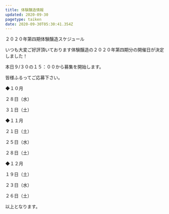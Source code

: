 ```yaml
---
title: 体験醸造情報
updated: 2020-09-30
pagetype: taiken
date: 2020-09-30T05:30:41.354Z
---
```

２０２０年第四期体験醸造スケジュール 

いつも大変ご好評頂いております体験醸造の２０２０年第四期分の開催日が決定しました！

本日９/３０の１５：００から募集を開始します。

皆様ふるってご応募下さい。

◆１０月

２８日（水）

３１日（土）

◆１１月

２１日（土）

２５日（水）

２８日（土）

◆１２月

１９日（土）

２３日（水）

２６日（土）

以上となります。